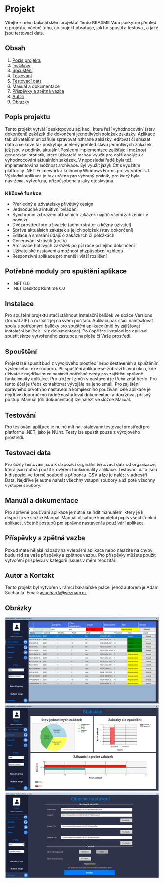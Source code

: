 ﻿# Projekt 

Vítejte v mém bakalářském projektu! Tento README Vám poskytne přehled o projektu, včetně toho, co projekt obsahuje, jak ho spustit a testovat, a jaké jsou testovací data.

## Obsah

1. [Popis projektu](#popis-projektu)
2. [Instalace](#instalace)
3. [Spouštění](#spouštění)
4. [Testování](#testování)
5. [Testovací data](#testovací-data)
6. [Manuál a dokumentace](#manuál-a-dokumentace)
7. [Příspěvky a zpětná vazba](#příspěvky-a-zpětná-vazba)
8. [Autoři](#autoři)
9. [Obrázky](#obrázky)

## Popis projektu

Tento projekt vytváří desktopovou aplikaci, která řeší vyhodnocování (stav dokončení) zakázek dle dokončení jednotlivých položek zakázky.
Aplikace tak uživatelům umožňuje spravovat nahrané zakázky, editovat či smazat data a celkově tak poskytuje ucelený přehled stavu jednotlivých zakázek, jež jsou v podinku aktuální.
Poslední implementace zajišťuje i možnost generování statistik, které uživatelé mohou využít pro další analýzu a vyhodnocování aktuálních zakázek. V neposlední řadě byla též implementována možnost archivace.
Byl využit jazyk C# s využitím platformy .NET Framework a knihovny Windows Forms pro vytvoření UI.
Výsledná aplikace je tak určena pro vybraný podnik, pro který byla navržena, vytvořena, přizpůsobena a taky otestována. 

### Klíčové funkce
- Přehledný a uživatelsky přívětivý design
- Jednoduché a intuitivní ovládání
- Synchronní zobrazení aktuálních zakázek napříč všemi zařízeními v podniku
- Dvě prostředí pro uživatele (administrátor a běžný uživatel)
- Správa aktuálních zakázek a jejich položek (stav dokončení)
- Editace a smazání údajů o zakázkách či položkách
- Generování statistik (grafy)
- Archivace hotových zakázek po půl roce od jejího dokončení
- Uživatelské nastavení a možnost přizpůsobení vzhledu
- Responzivní aplikace pro menší i větší rozlišení

## Potřebné moduly pro spuštění aplikace
- .NET 6.0
- .NET Desktop Runtime 6.0

## Instalace

Pro spuštění projektu stačí stáhnout instalační balíček ve složce Versions (formát ZIP) a rozbalit jej na svém počítači. Aplikaci pak stačí naintsalovat spolu s potřebnými balíčky pro spuštění aplikace (měl by zajišťovat instalační balíček - viz dokumentace).
Po úspěšné instalaci lze aplikaci spustit skrze vytvořeného zástupce na ploše či Vaše prostředí.

## Spouštění

Projekt lze spustit buď z vývojového prostředí nebo sestavením a spuštěním výsledného .exe souboru. Při spuštění aplikace se zobrazí hlavní okno, kde uživatelé nejdříve musí nastavit potřebné cesty pro zajištění správně funkcionaity aplikace. Pro uložení změn v nastavení je třeba znát heslo. 
Pro tento účel je třeba kontaktovat vývojáře na jeho email. Pro zajištění správného prvotního nastavení a komplexního používání celé aplikace je nejdříve doporučeno řádně nastudovat dokumentaci a dodržovat přesný postup.
Manuál (čili dokumentaci) lze nalézt ve složce Manual.

## Testování

Pro testování aplikace je nutné mít nainstalované testovací prostředí pro platformu .NET, jako je NUnit. Testy lze spustit pouze z vývojového prostředí.

## Testovací data

Pro účely testování jsou k dispozici originální testovací data od organizace, která jsou nutná použít k ověření funkcionality aplikace. Testovací data jsou k dispozici ve formě souborů s příponou .CSV a lze je nalézt v adresáři Data. 
Nejdříve je nutné nahrát všechny vstupní soubory a až poté všechny výstupní soubory.

## Manuál a dokumentace

Pro správné používání aplikace je nutné se řídit manuálem, který je k dispozici ve složce Manual. Manuál obsahuje kompletní popis všech funkcí aplikace, včetně postupů pro správné nastavení a používání aplikace.

## Příspěvky a zpětná vazba

Pokud máte nějaké nápady na vylepšení aplikace nebo narazíte na chyby, budu rád za vaše příspěvky a zpětnou vazbu. Pro příspěvky můžete použít vytvoření příspěvku v kategorii Issues v mém repozitáři.

## Autor a Kontakt

Tento projekt byl vytvořen v rámci bakalářské práce, jehož autorem je Adam Sucharda.
Email: asucharda@seznam.cz

## Obrázky

![Hlavní stránka](Docs/app-dashboard.PNG)
![Statistiky](Docs/app-statistiky.PNG)
![Nastavení apliakkce](Docs/app-settings.PNG)